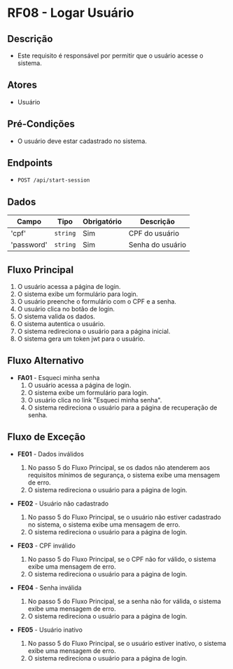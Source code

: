# RF08 - Logar Usuário

## Descrição

- Este requisito é responsável por permitir que o usuário acesse o sistema.

## Atores

- Usuário

## Pré-Condições

- O usuário deve estar cadastrado no sistema.

## Endpoints

- `POST /api/start-session`

## Dados

| Campo      | Tipo     | Obrigatório | Descrição        |
|------------|----------|-------------|------------------|
| 'cpf'      | `string` | Sim         | CPF do usuário   |
| 'password' | `string` | Sim         | Senha do usuário |

## Fluxo Principal

1. O usuário acessa a página de login.
2. O sistema exibe um formulário para login.
3. O usuário preenche o formulário com o CPF e a senha.
4. O usuário clica no botão de login.
5. O sistema valida os dados.
6. O sistema autentica o usuário.
7. O sistema redireciona o usuário para a página inicial.
8. O sistema gera um token jwt para o usuário.

## Fluxo Alternativo

- **FA01** - Esqueci minha senha
    1. O usuário acessa a página de login.
    2. O sistema exibe um formulário para login.
    3. O usuário clica no link "Esqueci minha senha".
    4. O sistema redireciona o usuário para a página de recuperação de senha.

## Fluxo de Exceção

- **FE01** - Dados inválidos
    1. No passo 5 do Fluxo Principal, se os dados não atenderem aos requisitos mínimos de segurança, o sistema exibe uma
       mensagem de erro.
    2. O sistema redireciona o usuário para a página de login.

- **FE02** - Usuário não cadastrado
    1. No passo 5 do Fluxo Principal, se o usuário não estiver cadastrado no sistema, o sistema exibe uma mensagem de
       erro.
    2. O sistema redireciona o usuário para a página de login.

- **FE03** - CPF inválido
    1. No passo 5 do Fluxo Principal, se o CPF não for válido, o sistema exibe uma mensagem de erro.
    2. O sistema redireciona o usuário para a página de login.

- **FE04** - Senha inválida
    1. No passo 5 do Fluxo Principal, se a senha não for válida, o sistema exibe uma mensagem de erro.
    2. O sistema redireciona o usuário para a página de login.

- **FE05** - Usuário inativo
    1. No passo 5 do Fluxo Principal, se o usuário estiver inativo, o sistema exibe uma mensagem de erro.
    2. O sistema redireciona o usuário para a página de login.